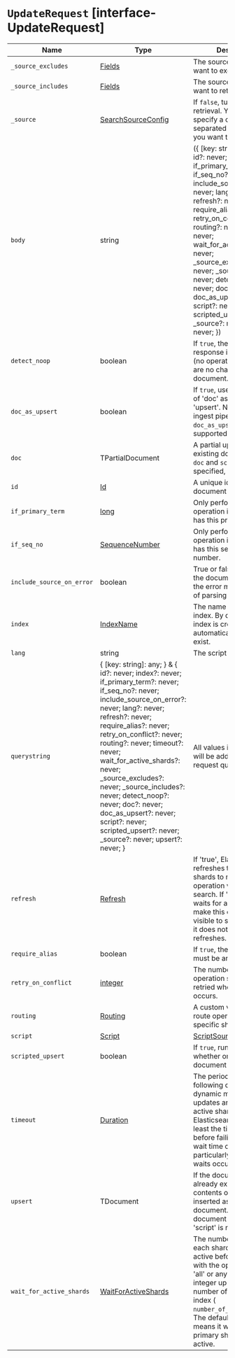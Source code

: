 # `UpdateRequest` [interface-UpdateRequest]

| Name | Type | Description |
| - | - | - |
| `_source_excludes` | [Fields](./Fields.md) | The source fields you want to exclude. |
| `_source_includes` | [Fields](./Fields.md) | The source fields you want to retrieve. |
| `_source` | [SearchSourceConfig](./SearchSourceConfig.md) | If `false`, turn off source retrieval. You can also specify a comma-separated list of the fields you want to retrieve. |
| `body` | string | ({ [key: string]: any; } & { id?: never; index?: never; if_primary_term?: never; if_seq_no?: never; include_source_on_error?: never; lang?: never; refresh?: never; require_alias?: never; retry_on_conflict?: never; routing?: never; timeout?: never; wait_for_active_shards?: never; _source_excludes?: never; _source_includes?: never; detect_noop?: never; doc?: never; doc_as_upsert?: never; script?: never; scripted_upsert?: never; _source?: never; upsert?: never; }) | All values in `body` will be added to the request body. |
| `detect_noop` | boolean | If `true`, the `result` in the response is set to `noop` (no operation) when there are no changes to the document. |
| `doc_as_upsert` | boolean | If `true`, use the contents of 'doc' as the value of 'upsert'. NOTE: Using ingest pipelines with `doc_as_upsert` is not supported. |
| `doc` | TPartialDocument | A partial update to an existing document. If both `doc` and `script` are specified, `doc` is ignored. |
| `id` | [Id](./Id.md) | A unique identifier for the document to be updated. |
| `if_primary_term` | [long](./long.md) | Only perform the operation if the document has this primary term. |
| `if_seq_no` | [SequenceNumber](./SequenceNumber.md) | Only perform the operation if the document has this sequence number. |
| `include_source_on_error` | boolean | True or false if to include the document source in the error message in case of parsing errors. |
| `index` | [IndexName](./IndexName.md) | The name of the target index. By default, the index is created automatically if it doesn't exist. |
| `lang` | string | The script language. |
| `querystring` | { [key: string]: any; } & { id?: never; index?: never; if_primary_term?: never; if_seq_no?: never; include_source_on_error?: never; lang?: never; refresh?: never; require_alias?: never; retry_on_conflict?: never; routing?: never; timeout?: never; wait_for_active_shards?: never; _source_excludes?: never; _source_includes?: never; detect_noop?: never; doc?: never; doc_as_upsert?: never; script?: never; scripted_upsert?: never; _source?: never; upsert?: never; } | All values in `querystring` will be added to the request querystring. |
| `refresh` | [Refresh](./Refresh.md) | If 'true', Elasticsearch refreshes the affected shards to make this operation visible to search. If 'wait_for', it waits for a refresh to make this operation visible to search. If 'false', it does nothing with refreshes. |
| `require_alias` | boolean | If `true`, the destination must be an index alias. |
| `retry_on_conflict` | [integer](./integer.md) | The number of times the operation should be retried when a conflict occurs. |
| `routing` | [Routing](./Routing.md) | A custom value used to route operations to a specific shard. |
| `script` | [Script](./Script.md) | [ScriptSource](./ScriptSource.md) | The script to run to update the document. |
| `scripted_upsert` | boolean | If `true`, run the script whether or not the document exists. |
| `timeout` | [Duration](./Duration.md) | The period to wait for the following operations: dynamic mapping updates and waiting for active shards. Elasticsearch waits for at least the timeout period before failing. The actual wait time could be longer, particularly when multiple waits occur. |
| `upsert` | TDocument | If the document does not already exist, the contents of 'upsert' are inserted as a new document. If the document exists, the 'script' is run. |
| `wait_for_active_shards` | [WaitForActiveShards](./WaitForActiveShards.md) | The number of copies of each shard that must be active before proceeding with the operation. Set to 'all' or any positive integer up to the total number of shards in the index ( `number_of_replicas`+1). The default value of `1` means it waits for each primary shard to be active. |
